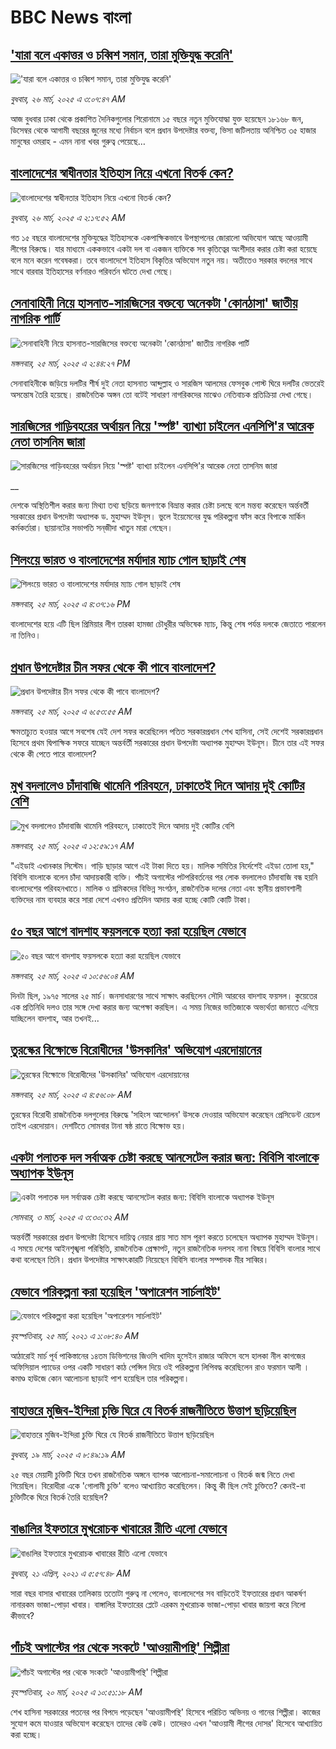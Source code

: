 # BBC News বাংলা## ['যারা বলে একাত্তর ও চব্বিশ সমান, তারা মুক্তিযুদ্ধ করেনি'](https://www.bbc.com/bengali/articles/c36w9lr63ggo?at_campaign=githubrss)!['যারা বলে একাত্তর ও চব্বিশ সমান, তারা মুক্তিযুদ্ধ করেনি'](https://ichef.bbci.co.uk/ace/standard/240/cpsprodpb/39c0/live/e0d6ad70-09ed-11f0-97d3-37df2b293ed1.jpg)_বুধবার, ২৬ মার্চ, ২০২৫ এ ৩:০৭:৪৭ AM_আজ বুধবার ঢাকা থেকে প্রকাশিত দৈনিকগুলোর শিরোনামে ১৫ বছরে নতুন মুক্তিযোদ্ধা যুক্ত হয়েছেন ১৮১৬৮ জন, ডিসেম্বর থেকে আগামী বছরের জুনের মধ্যে নির্বাচন বলে প্রধান উপদেষ্টার বক্তব্য, ভিসা জটিলতায় অনিশ্চিত ৩৫ হাজার মানুষের ওমরাহ - এমন নানা খবর গুরুত্ব পেয়েছে…## [বাংলাদেশের স্বাধীনতার ইতিহাস নিয়ে এখনো বিতর্ক কেন?](https://www.bbc.com/bengali/articles/c0jg0eq191no?at_campaign=githubrss)![বাংলাদেশের স্বাধীনতার ইতিহাস নিয়ে এখনো বিতর্ক কেন?](https://ichef.bbci.co.uk/ace/standard/240/cpsprodpb/8b0b/live/c7d4e670-098e-11f0-9a0d-3be11e1d5750.jpg)_বুধবার, ২৬ মার্চ, ২০২৫ এ ২:১৭:৫২ AM_গত ১৫ বছরে বাংলাদেশের মুক্তিযুদ্ধের ইতিহাসকে একপাক্ষিকভাবে উপস্থাপনের জোরালো অভিযোগ আছে আওয়ামী লীগের বিরুদ্ধে। যার মাধ্যমে এককভাবে একটা দল বা একজন ব্যক্তিকে সব কৃতিত্বের অংশীদার করার চেষ্টা করা হয়েছে বলে মনে করেন গবেষকরা। তবে বাংলাদেশে ইতিহাস বিকৃতির অভিযোগ নতুন নয়। অতীতেও সরকার বদলের সাথে সাথে বারবার ইতিহাসের বর্ণনারও পরিবর্তন ঘটতে দেখা গেছে।## [সেনাবাহিনী নিয়ে হাসনাত-সারজিসের বক্তব্যে অনেকটা 'কোনঠাসা'  জাতীয় নাগরিক পার্টি](https://www.bbc.com/bengali/articles/cn89w1zlv06o?at_campaign=githubrss)![সেনাবাহিনী নিয়ে হাসনাত-সারজিসের বক্তব্যে অনেকটা 'কোনঠাসা'  জাতীয় নাগরিক পার্টি](https://ichef.bbci.co.uk/ace/standard/240/cpsprodpb/52ae/live/df038240-0978-11f0-97d3-37df2b293ed1.jpg)_মঙ্গলবার, ২৫ মার্চ, ২০২৫ এ ২:৪৪:২৭ PM_সেনাবাহিনীকে জড়িয়ে দলটির শীর্ষ দুই নেতা হাসনাত আব্দুল্লাহ ও সারজিস আলমের ফেসবুক পোস্ট ঘিরে দলটির ভেতরেই অসন্তোষ তৈরি হয়েছে। রাজনৈতিক অঙ্গন তো বটেই সাধারণ নাগরিকদের মাঝেও নেতিবাচক প্রতিক্রিয়া দেখা গেছে।## [সারজিসের গাড়িবহরের অর্থায়ন নিয়ে 'স্পষ্ট' ব্যাখ্যা চাইলেন এনসিপি'র আরেক নেতা তাসনিম জারা](https://www.bbc.co.uk/bengali/live/cd65dg309y6t?at_campaign=githubrss)![সারজিসের গাড়িবহরের অর্থায়ন নিয়ে 'স্পষ্ট' ব্যাখ্যা চাইলেন এনসিপি'র আরেক নেতা তাসনিম জারা](https://ichef.bbci.co.uk/ace/standard/240/cpsprodpb/bc80/live/26acd350-098b-11f0-97d3-37df2b293ed1.jpg)__দেশকে অস্থিতিশীল করার জন্য মিথ্যা তথ্য ছড়িয়ে জনগণকে বিভ্রান্ত করার চেষ্টা চলছে বলে মন্তব্য করেছেন অর্ন্তবর্তী সরকারের প্রধান উপদেষ্টা অধ্যাপক ড. মুহাম্মদ ইউনূস। ভুলে ইয়েমেনের যুদ্ধ পরিকল্পনা ফাঁস করে বিপাকে মার্কিন কর্মকর্তারা। ছায়ানটের সভাপতি সন্‌জীদা খাতুন মারা গেছেন।## [শিলংয়ে ভারত ও বাংলাদেশের মর্যাদার ম্যাচ গোল ছাড়াই শেষ](https://www.bbc.com/bengali/articles/cly64g7q3m9o?at_campaign=githubrss)![শিলংয়ে ভারত ও বাংলাদেশের মর্যাদার ম্যাচ গোল ছাড়াই শেষ](https://ichef.bbci.co.uk/ace/standard/240/cpsprodpb/4454/live/00361700-0994-11f0-97d3-37df2b293ed1.jpg)_মঙ্গলবার, ২৫ মার্চ, ২০২৫ এ ৪:৩৭:১৬ PM_বাংলাদেশের হয়ে এটি ছিল প্রিমিয়ার লীগ তারকা হামজা চৌধুরীর অভিষেক ম্যাচ, কিন্তু শেষ পর্যন্ত দলকে জেতাতে পারলেন না তিনিও।## [প্রধান উপদেষ্টার চীন সফর থেকে কী পাবে বাংলাদেশ?](https://www.bbc.com/bengali/articles/c5y0jyje64ko?at_campaign=githubrss)![প্রধান উপদেষ্টার চীন সফর থেকে কী পাবে বাংলাদেশ?](https://ichef.bbci.co.uk/ace/standard/240/cpsprodpb/aa33/live/767c64e0-08d7-11f0-94d4-6f954f5dcfa3.jpg)_মঙ্গলবার, ২৫ মার্চ, ২০২৫ এ ৬:৫৩:৫৫ AM_ক্ষমতাচ্যুত হওয়ার আগে সবশেষ যেই দেশ সফর করেছিলেন পতিত সরকারপ্রধান শেখ হাসিনা, সেই দেশেই সরকারপ্রধান হিসেবে প্রথম দ্বিপাক্ষিক সফরে যাচ্ছেন অন্তর্বর্তী সরকারের প্রধান উপদেষ্টা অধ্যাপক মুহাম্মদ ইউনূস। চীনে তার এই সফর থেকে কী পেতে পারে বাংলাদেশ?## [মুখ বদলালেও চাঁদাবাজি থামেনি পরিবহনে, ঢাকাতেই দিনে আদায় দুই কোটির বেশি](https://www.bbc.com/bengali/articles/c5ymzqv7qezo?at_campaign=githubrss)![মুখ বদলালেও চাঁদাবাজি থামেনি পরিবহনে, ঢাকাতেই দিনে আদায় দুই কোটির বেশি](https://ichef.bbci.co.uk/ace/standard/240/cpsprodpb/4383/live/b5ab5300-0572-11f0-a165-4b63c0a4f6f3.jpg)_মঙ্গলবার, ২৫ মার্চ, ২০২৫ এ ১২:৫৯:১৭ AM_"এইডাই এখানকার সিস্টেম। গাড়ি ছাড়ার আগে এই টাকা দিতে হয়। মালিক সমিতির নির্দেশেই এইডা তোলা হয়," বিবিসি বাংলাকে বলেন চাঁদা আদায়কারী ব্যক্তি। পাঁচই অগাস্টের পটপরিবর্তনের পর লোক বদলালেও চাঁদাবাজি বন্ধ হয়নি বাংলাদেশের পরিবহনখাতে। মালিক ও শ্রমিকদের বিভিন্ন সংগঠন, রাজনৈতিক দলের নেতা এবং স্থানীয় প্রভাবশালী ব্যক্তিদের নাম ব্যবহার করে সারা দেশে এখনও প্রতিদিন আদায় করা হচ্ছে কোটি কোটি টাকা।## [৫০ বছর আগে বাদশাহ ফয়সলকে হত্যা করা হয়েছিল যেভাবে](https://www.bbc.com/bengali/articles/cly20dpjndjo?at_campaign=githubrss)![৫০ বছর আগে বাদশাহ ফয়সলকে হত্যা করা হয়েছিল যেভাবে](https://ichef.bbci.co.uk/ace/standard/240/cpsprodpb/fcac/live/2116e3e0-094f-11f0-bdd3-f7314caa23ee.jpg)_মঙ্গলবার, ২৫ মার্চ, ২০২৫ এ ১০:৫৬:০৪ AM_দিনটা ছিল, ১৯৭৫ সালের ২৫ মার্চ। জনসাধারণের সাথে সাক্ষাৎ করছিলেন সৌদি আরবের বাদশাহ ফয়সল। কুয়েতের এক প্রতিনিধি দলও তার সঙ্গে দেখা করার জন্য অপেক্ষা করছিল। এ সময় নিজের ভাতিজাকে অভ্যর্থতা জানাতে এগিয়ে যাচ্ছিলেন বাদশাহ, আর তখনই...## [তুরস্কের বিক্ষোভে বিরোধীদের 'উসকানির'  অভিযোগ এরদোয়ানের](https://www.bbc.com/bengali/articles/cx20qwwvzr1o?at_campaign=githubrss)![তুরস্কের বিক্ষোভে বিরোধীদের 'উসকানির'  অভিযোগ এরদোয়ানের](https://ichef.bbci.co.uk/ace/standard/240/cpsprodpb/fd3f/live/441094f0-0926-11f0-88b7-5556e7b55c5e.jpg)_মঙ্গলবার, ২৫ মার্চ, ২০২৫ এ ৪:৫৬:০৮ AM_তুরস্কের বিরোধী রাজনৈতিক দলগুলোর বিরুদ্ধে 'সহিংস আন্দোলন' উসকে দেওয়ার অভিযোগ করেছেন প্রেসিডেন্ট রেচেপ তাইপ এরদোয়ান। দেশটিতে সোমবার টানা ষষ্ঠ রাতে  বিক্ষোভ হয়।## [একটা পলাতক দল সর্বাত্মক চেষ্টা করছে আনসেটেল করার জন্য:  বিবিসি বাংলাকে অধ্যাপক ইউনূস ](https://www.bbc.com/bengali/articles/cn4yy9gr8dlo?at_campaign=githubrss)![একটা পলাতক দল সর্বাত্মক চেষ্টা করছে আনসেটেল করার জন্য:  বিবিসি বাংলাকে অধ্যাপক ইউনূস ](https://ichef.bbci.co.uk/ace/standard/240/cpsprodpb/62c1/live/00c95a20-f5bb-11ef-896e-d7e7fb1719a4.jpg)_সোমবার, ৩ মার্চ, ২০২৫ এ ৩:৩০:৩২ AM_অন্তর্বর্তী সরকারের প্রধান উপদেষ্টা হিসেবে দায়িত্ব নেয়ার প্রায় সাত মাস পূরণ করতে চলেছেন অধ্যাপক মুহাম্মদ ইউনূস। এ সময়ে দেশের আইনশৃঙ্খলা পরিস্থিতি, রাজনৈতিক প্রেক্ষাপট, নতুন রাজনৈতিক দলসহ নানা বিষয়ে বিবিসি বাংলার সাথে কথা বলেছেন তিনি। প্রধান উপদেষ্টার সাক্ষাৎকারটি নিয়েছেন বিবিসি বাংলার সম্পাদক মীর সাব্বির।## [যেভাবে পরিকল্পনা করা হয়েছিল 'অপারেশন সার্চলাইট'](https://www.bbc.com/bengali/news-56501365?at_campaign=githubrss)![যেভাবে পরিকল্পনা করা হয়েছিল 'অপারেশন সার্চলাইট'](https://ichef.bbci.co.uk/ace/standard/240/cpsprodpb/12D66/production/_117685177_be6d6312-5c46-4573-9b44-6a82d4af1781.jpg)_বৃহস্পতিবার, ২৫ মার্চ, ২০২১ এ ১:০৮:৪০ AM_আঠারোই মার্চ পূর্ব পাকিস্তানের ১৪তম ডিভিশনের জিওসি খাদিম হুসেইন রাজার অফিসে বসে হালকা নীল কাগজের অফিসিয়াল প্যাডের ওপর একটি সাধারণ কাঠ পেন্সিল দিয়ে ওই পরিকল্পনা লিপিবদ্ধ করেছিলেন রাও ফরমান আলী । কমাণ্ড হাউজে কোন আলোচনা ছাড়াই পাশ হয়েছিল তার পরিকল্পনা।## [বাহাত্তরে মুজিব-ইন্দিরা চুক্তি ঘিরে যে বিতর্ক রাজনীতিতে উত্তাপ ছড়িয়েছিল](https://www.bbc.com/bengali/articles/c3e420ew22go?at_campaign=githubrss)![বাহাত্তরে মুজিব-ইন্দিরা চুক্তি ঘিরে যে বিতর্ক রাজনীতিতে উত্তাপ ছড়িয়েছিল](https://ichef.bbci.co.uk/ace/standard/240/cpsprodpb/4125/live/e9aa6f00-0424-11f0-97d3-37df2b293ed1.jpg)_বুধবার, ১৯ মার্চ, ২০২৫ এ ৮:৪৯:১৯ AM_২৫ বছর মেয়াদী চুক্তিটি ঘিরে তখন রাজনৈতিক অঙ্গনে ব্যাপক আলোচনা-সমালোচনা ও বিতর্ক জন্ম নিতে দেখা গিয়েছিল। বিরোধীরা একে 'গোলামী চুক্তি' বলেও আখ্যায়িত করেছিলেন। কিন্তু কী ছিল সেই চুক্তিতে? কেনই-বা চুক্তিটিকে ঘিরে বিতর্ক তৈরি হয়েছিল?## [বাঙালির ইফতারে মুখরোচক খাবারের রীতি এলো যেভাবে](https://www.bbc.com/bengali/news-56822659?at_campaign=githubrss)![বাঙালির ইফতারে মুখরোচক খাবারের রীতি এলো যেভাবে](https://ichef.bbci.co.uk/ace/standard/240/cpsprodpb/AA0D/production/_118133534_69c69df9-e435-4cf0-b789-56a71b93ded3.jpg)_বুধবার, ২১ এপ্রিল, ২০২১ এ ৫:৫৭:৪৮ AM_সারা বছর বাসার খাবারের তালিকায় ততোটা গুরুত্ব না পেলেও, বাংলাদেশের সব বাড়িতেই ইফতারের প্রধান আকর্ষণ নানারকম ভাজা-পোড়া খাবার। বাঙ্গালির ইফতারের প্লেটে এরকম মুখরোচক ভাজা-পোড়া খাবার জায়গা করে নিলো কীভাবে?## [পাঁচই অগাস্টের পর থেকে সংকটে 'আওয়ামীপন্থি' শিল্পীরা](https://www.bbc.com/bengali/articles/cvg51zp4p0do?at_campaign=githubrss)![পাঁচই অগাস্টের পর থেকে সংকটে 'আওয়ামীপন্থি' শিল্পীরা](https://ichef.bbci.co.uk/ace/standard/240/cpsprodpb/a65c/live/a91d5de0-040f-11f0-9a14-55d29bbe2f11.jpg)_বৃহস্পতিবার, ২০ মার্চ, ২০২৫ এ ১০:৫১:১৮ AM_শেখ হাসিনা সরকারের পতনের পর বিপদে পড়েছেন 'আওয়ামীপন্থি' হিসেবে পরিচিত অভিনয় ও গানের শিল্পীরা। কাজের সুযোগ কমে যাওয়ার অভিযোগ করেছেন তাদের কেউ কেউ। তাদেরও এখন 'আওয়ামী লীগের দোসর' হিসেবে আখ্যায়িত করা হচ্ছে।